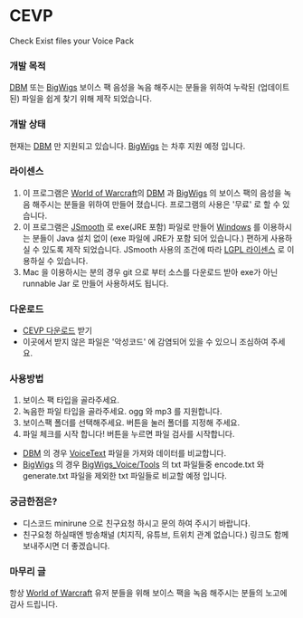 # CEVP
Check Exist files your Voice Pack

### 개발 목적
[DBM](https://github.com/DeadlyBossMods/DeadlyBossMods) 또는 [BigWigs](https://github.com/BigWigsMods/BigWigs) 보이스 팩 음성을 녹음 해주시는 분들을 위하여 누락된 (업데이트된) 파일을 쉽게 찾기 위해 제작 되었습니다.

### 개발 상태
현재는 [DBM](https://github.com/DeadlyBossMods/DeadlyBossMods) 만 지원되고 있습니다. [BigWigs](https://github.com/BigWigsMods/BigWigs) 는 차후 지원 예정 입니다.

### 라이센스
1. 이 프로그램은 [World of Warcraft](https://worldofwarcraft.blizzard.com/)의 [DBM](https://github.com/DeadlyBossMods/DeadlyBossMods) 과 [BigWigs](https://github.com/BigWigsMods/BigWigs) 의 보이스 팩의 음성을 녹음 해주시는 분들을 위하여 만들어 졌습니다. 프로그램의 사용은 '무료' 로 할 수 있습니다.
2. 이 프로그램은 [JSmooth](https://jsmooth.sourceforge.net/) 로 exe(JRE 포함) 파일로 만들어 [Windows](https://www.microsoft.com/ko-kr/windows) 를 이용하시는 분들이 Java 설치 없이 (exe 파일에 JRE가 포함 되어 있습니다.) 편하게 사용하실 수 있도록 제작 되었습니다. JSmooth 사용의 조건에 따라 [LGPL 라이센스](LICENSE) 로 이용하실 수 있습니다.
3. Mac 을 이용하시는 분의 경우 git 으로 부터 소스를 다운로드 받아 exe가 아닌 runnable Jar 로 만들어 사용하셔도 됩니다.

### 다운로드
- [CEVP 다운로드](./download/CEVP.exe) 받기
- 이곳에서 받지 않은 파일은 '악성코드' 에 감염되어 있을 수 있으니 조심하여 주세요.

### 사용방법
1. 보이스 팩 타입을 골라주세요.
2. 녹음한 파일 타입을 골라주세요. ogg 와 mp3 를 지원합니다.
3. 보이스팩 폴더를 선택해주세요. 버튼을 눌러 폴더를 지정해 주세요.
4. 파일 체크를 시작 합니다! 버튼을 누르면 파일 검사를 시작합니다.
- [DBM](https://github.com/DeadlyBossMods/DeadlyBossMods) 의 경우 [VoiceText](https://raw.githubusercontent.com/DeadlyBossMods/DBM-Voicepack-Demo/refs/heads/master/DBM-VPDemo/!VoiceText.txt) 파일을 가져와 데이터를 비교합니다.
- [BigWigs](https://github.com/BigWigsMods/BigWigs) 의 경우 [BigWigs_Voice/Tools](https://github.com/BigWigsMods/BigWigs_Voice/tree/master/Tools) 의 txt 파일들중 encode.txt 와 generate.txt 파일을 제외한 txt 파일들로 비교할 예정 입니다.

### 궁금한점은?
- 디스코드 minirune 으로 친구요청 하시고 문의 하여 주시기 바랍니다.
- 친구요청 하실때엔 방송채널 (치지직, 유튜브, 트위치 관계 없습니다.) 링크도 함께 보내주시면 더 좋겠습니다.

### 마무리 글
항상 [World of Warcraft](https://worldofwarcraft.blizzard.com/) 유저 분들을 위해 보이스 팩을 녹음 해주시는 분들의 노고에 감사 드립니다.